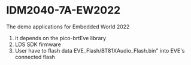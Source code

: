 # IDM2040-7A-EW2022
The demo applications for Embedded World 2022

1. it depends on the pico-brtEve library 
2. LDS SDK firmware
3. User have to flash data EVE_Flash/BT81XAudio_Flash.bin" into EVE's connected flash
